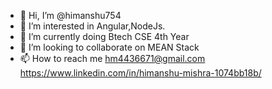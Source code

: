 - 👋 Hi, I’m @himanshu754
- 👀 I’m interested in Angular,NodeJs.
- 🌱 I’m currently doing Btech CSE 4th Year
- 💞️ I’m looking to collaborate on MEAN Stack
- 📫 How to reach me hm4436671@gmail.com   https://www.linkedin.com/in/himanshu-mishra-1074bb18b/

<!---

himanshu754/himanshu754 is a ✨ special ✨ repository because its `README.md` (this file) appears on your GitHub profile.
You can click the Preview link to take a look at your changes.
--->

